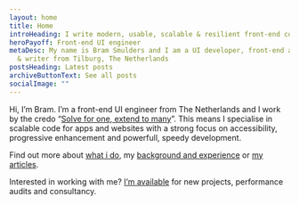 ```yaml
---
layout: home
title: Home
introHeading: I write modern, usable, scalable & resilient front-end code
heroPayoff: Front-end UI engineer
metaDesc: My name is Bram Smulders and I am a UI developer, front-end architect
  & writer from Tilburg, The Netherlands
postsHeading: Latest posts
archiveButtonText: See all posts
socialImage: ""
---
```


Hi, I’m Bram. I’m a front-end UI engineer from The Netherlands and I work by the credo “[Solve for one, extend to many](https://medium.com/@leannemdobson/solve-for-one-extend-to-many-inclusive-design-and-why-it-matters-48336f4641a0)”. This means I specialise in scalable code for apps and websites with a strong focus on accessibility, progressive enhancement and powerfull, speedy development.

Find out more about [what i do](awesome/#heading-experience), my [background and experience](/awesome) or [my articles](#articles).

Interested in working with me? <a href="/available" class="c-button  c-button--inline">I’m available</a> for new projects, performance audits and consultancy.


